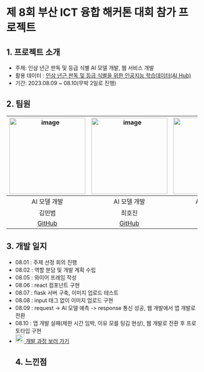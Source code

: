 # 제 8회 부산 ICT 융합 해커톤 대회 참가 프로젝트
## 1. 프로젝트 소개 
- 주제: 인삼 년근 판독 및 등급 식별 AI 모델 개발, 웹 서비스 개발
- 활용 데이터 : [인삼 년근 판독 및 등급 식별을 위한 인공지능 학습데이터(AI Hub)](https://www.aihub.or.kr/aihubdata/data/view.docurrMenu=115&topMenu=100&aihubDataSe=realm&dataSetSn=71426)
- 기간: 2023.08.09 ~ 08.10(무박 2일로 진행)

## 2. 팀원 
|<img width="200" alt="image" src="https://avatars.githubusercontent.com/u/70638717?v=4">|<img width="200" alt="image" src="https://avatars.githubusercontent.com/u/86204430?v=4">|<img width="200" alt="image" src="https://avatars.githubusercontent.com/u/129818881?v=4">|<img width="200" alt="image" src="https://avatars.githubusercontent.com/u/98063854?v=4">|
| :---------------------------------: | :-----------------------------------:|:-----------------------------------:|:-----------------------------------:|
|                AI 모델 개발         |           AI 모델 개발                |                AI 모델 개발         |           웹 서비스 개발             | 
|             김민범                  |          최호진                      |                  하성진              |          김재민                     |        
| [GitHub](https://github.com/sou05091/)  | [GitHub](https://github.com/Gansaw/)  | [GitHub](https://github.com/JaeMin1130)  | [GitHub](https://github.com/JaeMin1130)|

## 3. 개발 일지
- 08.01 : 주제 선정 회의 진행
- 08.02 : 역할 분담 및 개발 계획 수립
- 08.05 : 와이어 프레임 작성
- 08.06 : react 컴포넌트 구현
- 08.07 : flask 서버 구축, 이미지 업로드 테스트
- 08.08 : input 태그 없이 이미지 업로드 구현
- 08.09 : request -> AI 모델 예측 -> response 통신 성공, 웹 개발에서 앱 개발로 전환
- 08.10 : 앱 개발 실패(제한 시간 임박, 이유 모를 팅김 현상), 웹 개발로 전환 후 프로토타입 구현
- [<img width="23" src="https://upload.wikimedia.org/wikipedia/commons/e/e9/Notion-logo.svg"/>
 개발 과정 보러 가기](https://ionian-basement-e0c.notion.site/Ginseng-13aa9f5bfa0446639223d9f759b74f14?pvs=4)
  ## 4. 느낀점
